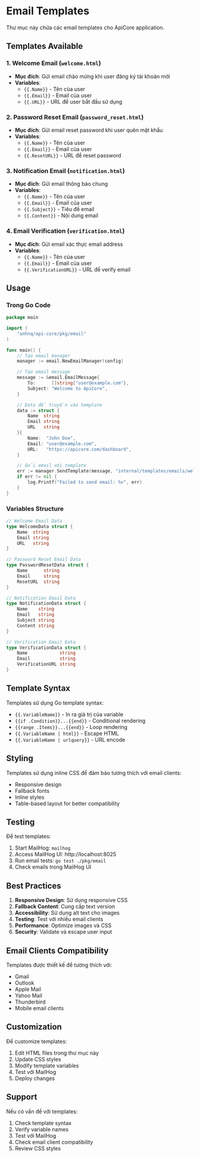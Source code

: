 # Email Templates

Thư mục này chứa các email templates cho ApiCore application.

## Templates Available

### 1. Welcome Email (`welcome.html`)

- **Mục đích**: Gửi email chào mừng khi user đăng ký tài khoản mới
- **Variables**:
  - `{{.Name}}` - Tên của user
  - `{{.Email}}` - Email của user
  - `{{.URL}}` - URL để user bắt đầu sử dụng

### 2. Password Reset Email (`password_reset.html`)

- **Mục đích**: Gửi email reset password khi user quên mật khẩu
- **Variables**:
  - `{{.Name}}` - Tên của user
  - `{{.Email}}` - Email của user
  - `{{.ResetURL}}` - URL để reset password

### 3. Notification Email (`notification.html`)

- **Mục đích**: Gửi email thông báo chung
- **Variables**:
  - `{{.Name}}` - Tên của user
  - `{{.Email}}` - Email của user
  - `{{.Subject}}` - Tiêu đề email
  - `{{.Content}}` - Nội dung email

### 4. Email Verification (`verification.html`)

- **Mục đích**: Gửi email xác thực email address
- **Variables**:
  - `{{.Name}}` - Tên của user
  - `{{.Email}}` - Email của user
  - `{{.VerificationURL}}` - URL để verify email

## Usage

### Trong Go Code

```go
package main

import (
    "anhnq/api-core/pkg/email"
)

func main() {
    // Tạo email manager
    manager := email.NewEmailManager(config)

    // Tạo email message
    message := &email.EmailMessage{
        To:      []string{"user@example.com"},
        Subject: "Welcome to ApiCore",
    }

    // Data để truyền vào template
    data := struct {
        Name  string
        Email string
        URL   string
    }{
        Name:  "John Doe",
        Email: "user@example.com",
        URL:   "https://apicore.com/dashboard",
    }

    // Gửi email với template
    err := manager.SendTemplate(message, "internal/templates/emails/welcome.html", data)
    if err != nil {
        log.Printf("Failed to send email: %v", err)
    }
}
```

### Variables Structure

```go
// Welcome Email Data
type WelcomeData struct {
    Name  string
    Email string
    URL   string
}

// Password Reset Email Data
type PasswordResetData struct {
    Name      string
    Email     string
    ResetURL  string
}

// Notification Email Data
type NotificationData struct {
    Name    string
    Email   string
    Subject string
    Content string
}

// Verification Email Data
type VerificationData struct {
    Name            string
    Email           string
    VerificationURL string
}
```

## Template Syntax

Templates sử dụng Go template syntax:

- `{{.VariableName}}` - In ra giá trị của variable
- `{{if .Condition}}...{{end}}` - Conditional rendering
- `{{range .Items}}...{{end}}` - Loop rendering
- `{{.VariableName | html}}` - Escape HTML
- `{{.VariableName | urlquery}}` - URL encode

## Styling

Templates sử dụng inline CSS để đảm bảo tương thích với email clients:

- Responsive design
- Fallback fonts
- Inline styles
- Table-based layout for better compatibility

## Testing

Để test templates:

1. Start MailHog: `mailhog`
2. Access MailHog UI: http://localhost:8025
3. Run email tests: `go test ./pkg/email`
4. Check emails trong MailHog UI

## Best Practices

1. **Responsive Design**: Sử dụng responsive CSS
2. **Fallback Content**: Cung cấp text version
3. **Accessibility**: Sử dụng alt text cho images
4. **Testing**: Test với nhiều email clients
5. **Performance**: Optimize images và CSS
6. **Security**: Validate và escape user input

## Email Clients Compatibility

Templates được thiết kế để tương thích với:

- Gmail
- Outlook
- Apple Mail
- Yahoo Mail
- Thunderbird
- Mobile email clients

## Customization

Để customize templates:

1. Edit HTML files trong thư mục này
2. Update CSS styles
3. Modify template variables
4. Test với MailHog
5. Deploy changes

## Support

Nếu có vấn đề với templates:

1. Check template syntax
2. Verify variable names
3. Test với MailHog
4. Check email client compatibility
5. Review CSS styles
